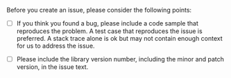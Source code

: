 Before you create an issue, please consider the following points:

  - [ ] If you think you found a bug, please include a code sample that reproduces the problem. A test case that reproduces the issue is preferred. A stack trace alone is ok but may not contain enough context for us to address the issue.

  - [ ] Please include the library version number, including the minor and patch version, in the issue text.
